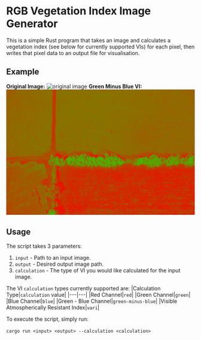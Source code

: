 # RGB Vegetation Index Image Generator
This is a simple Rust program that takes an image and calculates a vegetation index (see below for currently supported VIs) for each pixel, then writes that pixel data to an output file for visualisation.

## Example
__Original Image:__
![original image](demo_img.jpeg)
__Green Minus Blue VI:__
![green minus blue image](gminusb.jpeg)

## Usage

The script takes 3 parameters:
1. `input` - Path to an input image.
2. `output` - Desired output image path.
3. `calculation` - The type of VI you would like calculated for the input image.

The VI `calculation` types currently supported are:
|Calculation Type|`calculation` value|
|---|---|
|Red Channel|`red`|
|Green Channel|`green`|
|Blue Channel|`blue`|
|Green - Blue Channel|`green-minus-blue`|
|Visible Atmospherically Resistant Index|`vari`|

To execute the script, simply run:

`cargo run <input> <output> --calculation <calculation>`


